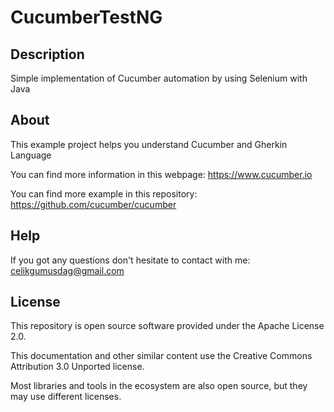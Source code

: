 # CucumberTestNG

Description
------------
Simple implementation of Cucumber automation by using Selenium with Java

About
------------
This example project helps you understand Cucumber and Gherkin Language

You can find more information in this webpage: https://www.cucumber.io

You can find more example in this repository: https://github.com/cucumber/cucumber

Help
------------
If you got any questions don't hesitate to contact with me: [celikgumusdag@gmail.com](mailto:celikgumusdag@gmail.com)

License
------------
This repository is open source software provided under the Apache License 2.0. 

This documentation and other similar content use the Creative Commons Attribution 3.0 Unported license. 

Most libraries and tools in the ecosystem are also open source, but they may use different licenses.
